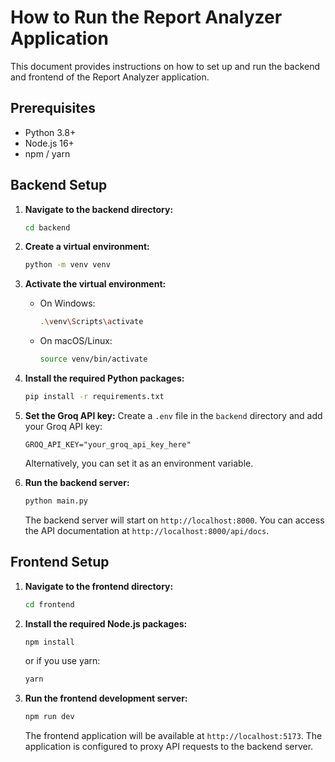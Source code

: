 # How to Run the Report Analyzer Application

This document provides instructions on how to set up and run the backend and frontend of the Report Analyzer application.

## Prerequisites

- Python 3.8+
- Node.js 16+
- npm / yarn

## Backend Setup

1.  **Navigate to the backend directory:**
    ```bash
    cd backend
    ```

2.  **Create a virtual environment:**
    ```bash
    python -m venv venv
    ```

3.  **Activate the virtual environment:**
    -   On Windows:
        ```bash
        .\venv\Scripts\activate
        ```
    -   On macOS/Linux:
        ```bash
        source venv/bin/activate
        ```

4.  **Install the required Python packages:**
    ```bash
    pip install -r requirements.txt
    ```

5.  **Set the Groq API key:**
    Create a `.env` file in the `backend` directory and add your Groq API key:
    ```
    GROQ_API_KEY="your_groq_api_key_here"
    ```
    Alternatively, you can set it as an environment variable.

6.  **Run the backend server:**
    ```bash
    python main.py
    ```
    The backend server will start on `http://localhost:8000`. You can access the API documentation at `http://localhost:8000/api/docs`.

## Frontend Setup

1.  **Navigate to the frontend directory:**
    ```bash
    cd frontend
    ```

2.  **Install the required Node.js packages:**
    ```bash
    npm install
    ```
    or if you use yarn:
    ```bash
    yarn
    ```

3.  **Run the frontend development server:**
    ```bash
    npm run dev
    ```
    The frontend application will be available at `http://localhost:5173`. The application is configured to proxy API requests to the backend server.
